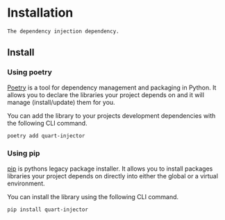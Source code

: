 # Installation

```{rst-class} lead
The dependency injection dependency.
```

## Install

### Using poetry

[Poetry](https://python-poetry.org) is a tool for dependency management and packaging
in Python. It allows you to declare the libraries your project depends on and it will
manage (install/update) them for you.

You can add the library to your projects development dependencies with the following 
CLI command.


```sh
poetry add quart-injector
```

### Using pip

[pip](https://pip.pypa.io) is pythons legacy package installer. It allows you to 
install packages libraries your project depends on directly into either the global or a
virtual environment.

You can install the library using the following CLI command.


```sh
pip install quart-injector
```